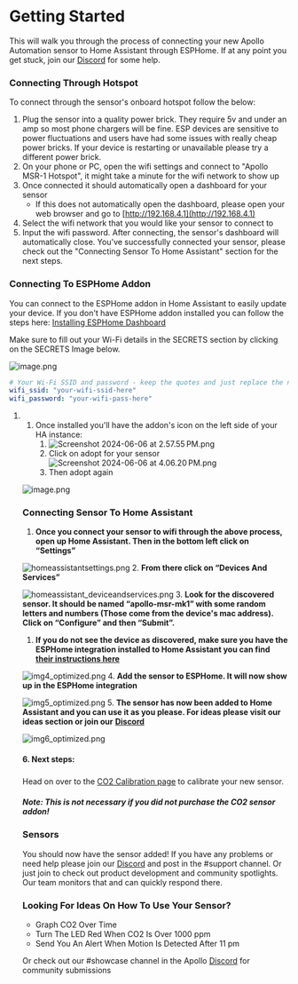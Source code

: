 # Getting Started

This will walk you through the process of connecting your new Apollo Automation sensor to Home Assistant through ESPHome. If at any point you get stuck, join our [Discord](https://dsc.gg/apolloautomation) for some help.

### Connecting Through Hotspot

To connect through the sensor's onboard hotspot follow the below:

1. Plug the sensor into a quality power brick. They require 5v and under an amp so most phone chargers will be fine. ESP devices are sensitive to power fluctuations and users have had some issues with really cheap power bricks. If your device is restarting or unavailable please try a different power brick.
2. On your phone or PC, open the wifi settings and connect to "Apollo MSR-1 Hotspot", it might take a minute for the wifi network to show up
3. Once connected it should automatically open a dashboard for your sensor
   * If this does not automatically open the dashboard, please open your web browser and go to [http://192.168.4.1](http://192.168.4.1)
4. Select the wifi network that you would like your sensor to connect to
5. Input the wifi password. After connecting, the sensor's dashboard will automatically close. You've successfully connected your sensor, please check out the "Connecting Sensor To Home Assistant" section for the next steps.

### Connecting To ESPHome Addon

You can connect to the ESPHome addon in Home Assistant to easily update your device. If you don't have ESPHome addon installed you can follow the steps here: [Installing ESPHome Dashboard](https://esphome.io/guides/getting_started_hassio.html)

Make sure to fill out your Wi-Fi details in the SECRETS section by clicking on the SECRETS Image below.

![image.png](../assets/9P0image.png)

```yaml
# Your Wi-Fi SSID and password - keep the quotes and just replace the name and password between the quotes!
wifi_ssid: "your-wifi-ssid-here"
wifi_password: "your-wifi-pass-here"
```

1. 1. Once installed you'll have the addon's icon on the left side of your HA instance:
      1. ![Screenshot 2024-06-06 at 2.57.55 PM.png](../assets/screenshot-2024-06-06-at-2-57-55-pm.png)
      2. Click on adopt for your sensor![Screenshot 2024-06-06 at 4.06.20 PM.png](../assets/screenshot-2024-06-06-at-4-06-20-pm.png)
      3. Then adopt again

   ![image.png](../assets/image.png)

   ### Connecting Sensor To Home Assistant

   1. **Once you connect your sensor to wifi through the above process, open up Home Assistant. Then in the bottom left click on “Settings”**

   ![homeassistantsettings.png](../assets/homeassistantsettings.png) 2. **From there click on “Devices And Services”**

   ![homeassistant_deviceandservices.png](../assets/homeassistant-deviceandservices.png) 3. **Look for the discovered sensor. It should be named “apollo-msr-mk1” with some random letters and numbers (Those come from the device's mac address). Click on “Configure” and then “Submit”.**
   1. **If you do not see the device as discovered, make sure you have the ESPHome integration installed to Home Assistant you can find** [**their instructions here**](https://esphome.io/guides/getting_started_hassio.html#connecting-your-device-to-home-assistant)

   ![img4_optimized.png](../assets/img4-optimized.png) 4. **Add the sensor to ESPHome. It will now show up in the ESPHome integration**

   ![img5_optimized.png](../assets/img5-optimized.png) 5. **The sensor has now been added to Home Assistant and you can use it as you please. For ideas please visit our ideas section or join our** [**Discord**](https://dsc.gg/apolloautomation)

   ![img6_optimized.png](../assets/img6-optimized.png)

   #### 6\. Next steps:

   #####

   Head on over to the [CO2 Calibration page](https://wiki.apolloautomation.com/products/general/calibrating-and-updating/co2-calibration/) to calibrate your new sensor.

   ##### Note: This is not necessary if you did not purchase the CO2 sensor addon!

   ### Sensors

   You should now have the sensor added! If you have any problems or need help please join our [Discord](https://dsc.gg/apolloautomation) and post in the \#support channel. Or just join to check out product development and community spotlights. Our team monitors that and can quickly respond there.

   ### Looking For Ideas On How To Use Your Sensor?

   * Graph CO2 Over Time
   * Turn The LED Red When CO2 Is Over 1000 ppm
   * Send You An Alert When Motion Is Detected After 11 pm

   Or check out our \#showcase channel in the Apollo [Discord](https://dsc.gg/apolloautomation) for community submissions
